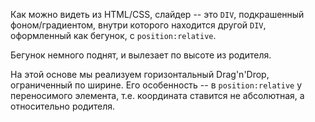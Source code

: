 
Как можно видеть из HTML/CSS, слайдер -- это `DIV`, подкрашенный фоном/градиентом, внутри которого находится другой `DIV`, оформленный как бегунок, с `position:relative`.

Бегунок немного поднят, и вылезает по высоте из родителя.

На этой основе мы реализуем горизонтальный Drag'n'Drop, ограниченный по ширине. Его особенность -- в `position:relative` у переносимого элемента, т.е. координата ставится не абсолютная, а относительно родителя.
